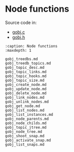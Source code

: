 # Node functions

Source code in:
- [gobj.c](https://github.com/artgins/yunetas/blob/main/kernel/c/gobj-c/src/gobj.c)
- [gobj.h](https://github.com/artgins/yunetas/blob/main/kernel/c/gobj-c/src/gobj.h)

```{toctree}
:caption: Node functions
:maxdepth: 1

gobj_treedbs.md
gobj_treedb_topics.md
gobj_topic_desc.md
gobj_topic_links.md
gobj_topic_hooks.md
gobj_topic_size.md
gobj_create_node.md
gobj_update_node.md
gobj_delete_node.md
gobj_link_nodes.md
gobj_unlink_nodes.md
gobj_get_node.md
gobj_list_nodes.md
gobj_list_instances.md
gobj_node_parents.md
gobj_node_childs.md
gobj_topic_jtree.md
gobj_node_tree.md
gobj_shoot_snap.md
gobj_activate_snap.md
gobj_list_snaps.md


```

